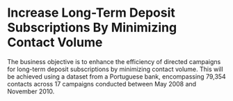 # Increase Long-Term Deposit Subscriptions By Minimizing Contact Volume

The business objective is to enhance the efficiency of directed campaigns for long-term deposit subscriptions by minimizing contact volume. This will be achieved using a dataset from a Portuguese bank, encompassing 79,354 contacts across 17 campaigns conducted between May 2008 and November 2010. 
